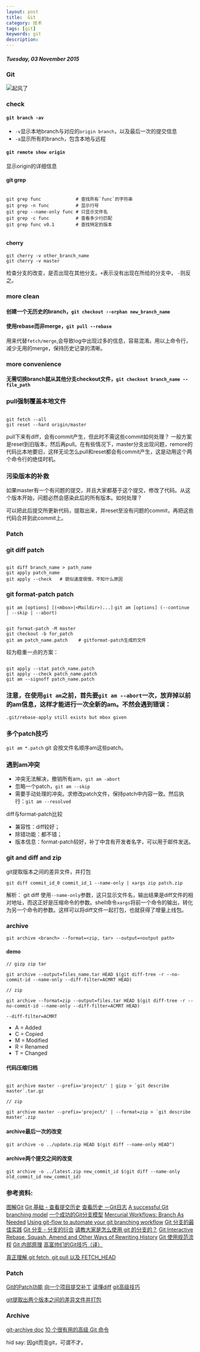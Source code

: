 ```yaml
---
layout: post
title:  Git
category: 技术
tags: [git]
keywords: git
description:
---
```


##### Tuesday, 03 November 2015

### Git

![起风了](/../../assets/img/tech/2015/Hayao_Miyazaki_1.jpg)

### check

#### `git branch -av`

- `-v`显示本地branch与对应的`origin branch`，以及最后一次的提交信息
- `-a`显示所有的branch，包含本地与远程

#### `git remote show origin`
显示origin的详细信息

#### git grep

````shell

git grep func             # 查找所有`func`的字符串
git grep -n func          # 显示行号
git grep --name-only func # 只显示文件名
git grep -c func          # 查看多少行匹配
git grep func v0.1        # 查找特定的版本


````
#### cherry

````shell
git cherry -v other_branch_name
git cherry -v master
````
检查分支的改变，是否出现在其他分支。`+`表示没有出现在所给的分支中， `-`则反之。


### more clean

#### 创建一个无历史的branch，`git checkout --orphan new_branch_name`

#### 使用rebase而非merge，`git pull --rebase`
用来代替`fetch/merge`,会导致log中出现过多的信息，容易混淆。用以上命令行，减少无用的merge，保持历史记录的清晰。

### more convenience

#### 无需切换branch就从其他分支checkout文件，`git checkout branch_name -- file_path`


### pull强制覆盖本地文件

````shell

git fetch --all
git reset --hard origin/master

````

pull下来有diff，会有commit产生，但此时不需这些commit如何处理？
一般方案是reset到旧版本，然后再pull。在有些情况下，master分支出现问题，remore的代码比本地要旧，这样无论怎么pull和reset都会有commit产生，这是动用这个两个命令行的绝佳时机。

### 污染版本的补救

如果master有一个有问题的提交，并且大家都基于这个提交，修改了代码。从这个版本开始，问题必然会感染此后的所有版本。如何处理？

可以把此后提交所更新代码，提取出来，并reset至没有问题的commit，再把这些代码合并到此commit上。

### Patch

### git diff patch

````shell

git diff branch_name > path_name
git apply patch_name
git apply --check   # 貌似速度很慢，不知什么原因

````

### git format-patch patch

`git am [options] [(<mbox>|<Maildir>)...]`
`git am [options] (--continue | --skip | --abort)`

````shell

git format-patch -M master
git checkout -b for_patch
git am patch_name.patch    # gitformat-patch生成的文件

````

较为稳重一点的方案：

````shell

git apply --stat patch_name.patch
git apply --check patch_name.patch
git am --signoff patch_name.patch

````

### 注意，在使用`git am`之前，首先要`git am --abort`一次，放弃掉以前的am信息，这样才能进行一次全新的am。不然会遇到错误：
`.git/rebase-apply still exists but mbox given`

### 多个patch技巧
`git am *.patch`
git 会按文件名顺序am这些patch。

### 遇到am冲突
- 冲突无法解决，撤销所有am，`git am -abort`
- 忽略一个patch，`git am --skip`
- 需要手动处理的冲突。求修改patch文件，保持patch中内容一致。然后执行：`git am --resolved`


diff与format-patch比较

- 兼容性：diff较好；
- 除错功能：都不错；
- 版本信息：format-patch较好，补丁中含有开发者名字，可以用于邮件发送。

### git and diff and zip

git提取版本之间的差异文件，并打包

`git diff commit_id_0 commit_id_1 --name-only | xargs zip patch.zip`

解析：
git diff 使用`--name-only`参数，这只显示文件名，输出结果是diff文件的相对地址，而这正好是压缩命令的参数。shell命令`xargs`将前一个命令的输出，转化为另一个命令的参数。这样可以将diff文件一起打包，也就获得了增量上线包。

### archive

`git archive <branch> --format=<zip, tar> --output=<output path>`

#### demo

````shell
// gizp zip tar

git archive --output=files_name.tar HEAD $(git diff-tree -r --no-commit-id --name-only --diff-filter=ACMRT HEAD)

// zip

git archive --format=zip --output=files.tar HEAD $(git diff-tree -r --no-commit-id --name-only --diff-filter=ACMRT HEAD)

````
`--diff-filter=ACMRT`

- A = Added
- C = Copied
- M = Modified
- R = Renamed
- T = Changed

#### 代码压缩归档

````shell

git archive master --prefix='project/' | gizp > `git describe master`.tar.gz

// zip

git archive master --prefix='project/' | --format=zip > `git describe master`.zip

````

#### archive最后一次的改变

`git archive -o ../update.zip HEAD $(git diff --name-only HEAD^)`

#### archive两个提交之间的改变

`git archive -o ../latest.zip new_commit_id $(git diff --name-only old_commit_id new_commit_id)`














### 参考资料:
[图解Git](https://marklodato.github.io/visual-git-guide/index-zh-cn.html)
[Git 基础 - 查看提交历史](https://git-scm.com/book/zh/v1/Git-%E5%9F%BA%E7%A1%80-%E6%9F%A5%E7%9C%8B%E6%8F%90%E4%BA%A4%E5%8E%86%E5%8F%B2)
[查看历史 －Git日志](http://gitbook.liuhui998.com/3_4.html)
[A successful Git branching model](http://nvie.com/posts/a-successful-git-branching-model/)
[一个成功的Git分支模型](http://www.juvenxu.com/2010/11/28/a-successful-git-branching-model/)
[Mercurial Workflows: Branch As Needed](http://stevelosh.com/blog/2010/02/mercurial-workflows-branch-as-needed/)
[Using git-flow to automate your git branching workflow](http://jeffkreeftmeijer.com/2010/why-arent-you-using-git-flow/)
[Git 分支的最佳实践](http://jiongks.name/blog/a-successful-git-branching-model/)
[Git 分支 - 分支的衍合](http://git-scm.com/book/zh/v1/Git-%E5%88%86%E6%94%AF-%E5%88%86%E6%94%AF%E7%9A%84%E8%A1%8D%E5%90%88)
[请教大家是怎么使用 git 的分支的？](https://ruby-china.org/topics/4263)
[Git Interactive Rebase, Squash, Amend and Other Ways of Rewriting History](https://robots.thoughtbot.com/git-interactive-rebase-squash-amend-rewriting-history)
[Git 使用规范流程](http://www.ruanyifeng.com/blog/2015/08/git-use-process.html)
[Git 内部原理](http://git.oschina.net/progit/9-Git-%E5%86%85%E9%83%A8%E5%8E%9F%E7%90%86.html)
[高富帅们的Git技巧（译）](http://mux.alimama.com/posts/711)

[真正理解 git fetch, git pull 以及 FETCH_HEAD](https://ruby-china.org/topics/4768?page=1#replies)

### Patch
[Git的Patch功能](http://www.cnblogs.com/y041039/articles/2411600.html)
[向一个项目提交补丁](http://gitbook.liuhui998.com/5_6.html)
[读懂diff](http://www.ruanyifeng.com/blog/2012/08/how_to_read_diff.html)
[git高级技巧](http://wiki.bitbegin.com/post/docs/4-git/2-git-geek-notes)

[git提取出两个版本之间的差异文件并打包](http://www.01happy.com/git-extract-different-files/)

### Archive
[git-archive doc](http://git-scm.com/docs/git-archive)
[10 个很有用的高级 Git 命令 ](http://www.oschina.net/translate/10-useful-advanced-git-commands)

hid say: 因git而变git，可谓不才。




